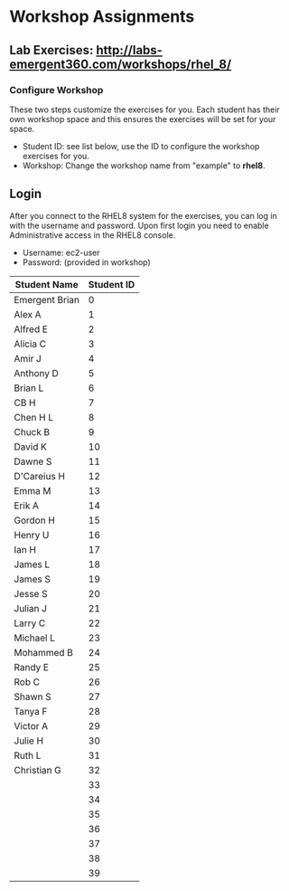 # Workshop Assignments
## Lab Exercises: http://labs-emergent360.com/workshops/rhel_8/
### Configure Workshop
These two steps customize the exercises for you. Each student has their own workshop space and this ensures the exercises will be set for your space.
- Student ID: see list below, use the ID to configure the workshop exercises for you.
- Workshop: Change the workshop name from "example" to **rhel8**.

## Login
After you connect to the RHEL8 system for the exercises, you can log in with the username and password. Upon first login you need to enable Administrative access in the RHEL8 console.
- Username: ec2-user
- Password: (provided in workshop)

| Student Name | Student ID |
|------------ | ---------------|
| Emergent Brian | 0 |
|	Alex A	|	1	|
|	Alfred E	|	2	|
|	Alicia C	|	3	|
|	Amir J	|	4	|
|	Anthony D	|	5	|
|	Brian L	|	6	|
|	CB	H	|	7	|
|	Chen H	L	|	8	|
|	Chuck B	|	9	|
|	David K	|	10	|
|	Dawne S	|	11	|
|	D'Careius H	|	12	|
|	Emma M	|	13	|
|	Erik A  |	14	|
|	Gordon H	|	15	|
|	Henry U	|	16	|
|	Ian H	|	17	|
|	James L	|	18	|
|	James S	|	19	|
|	Jesse S	|	20	|
|	Julian J	|	21	|
|	Larry C	|	22	|
|	Michael L	|	23	|
|	Mohammed B	|	24	|
|	Randy E	|	25	|
|	Rob C	|	26	|
|	Shawn S |	27	|
|	Tanya F	|	28	|
|	Victor A	|	29	|
|	Julie H	|	30	|
| Ruth L	|	31	|
|	Christian G	|	32	|
|		|	33	|
|		|	34	|
|		|	35	|
|		|	36	|
|		|	37	|
|		|	38	|
|		|	39	|
